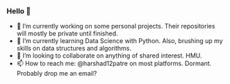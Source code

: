 ### Hello 👋

- 🔭 I’m currently working on some personal projects. Their repositories will mostly be private until finished.
- 🌱 I’m currently learning Data Science with Python. Also, brushing up my skills on data structures and algorithms.
- 👯 I’m looking to collaborate on anything of shared interest. HMU.
- 📫 How to reach me: @harshad12patre on most platforms. Dormant. Probably drop me an email?